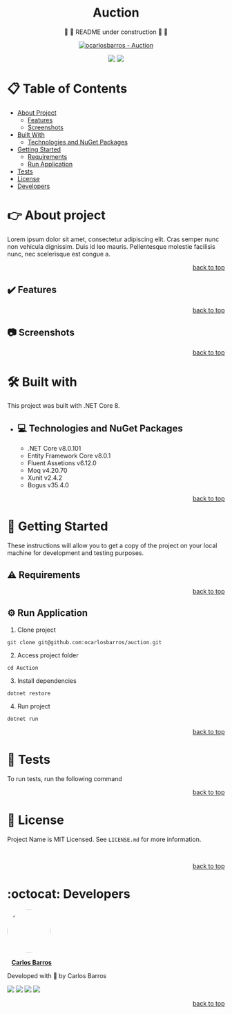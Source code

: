 <!-- 
TO USE THIS TEMPLATE JUST CHANGE ALL VARIABLES BELOW

[GITHUB_USER]
[PROJECT_NAME]
project-name
[PATH_IMAGE]
[VERSION]
[NUGET_PACKAGE_NAME]
[URL_TO_CLONE_PROJECT]
[PROJECT_FOLDER]
[GITHUB_PROFILE_CODE]
[LINKEDIN_USER]
[YOUR_EMAIL]
[YOUTUBE_CHANNEL_ID]
[YOUR_NAME]

-->

<div align="center">

# Auction

🚧 :construction: README under construction  🚧 :construction:

<!-- CHANGE [GITHUB_USER] AND [PROJECT_NAME] IN ALL LINK LOCATION -->

[![ocarlosbarros - Auction](https://img.shields.io/static/v1?label=ocarlosbarros&message=Auction&color=2eac6f&style=for-the-badge&logo=github)](https://github.com/ocarlosbarros/Auction "Go to GitHub repo")

<!-- BADGES OF STATUS IN DEVELOPEMNT AND LICENSE MIT -->
<img src="http://img.shields.io/static/v1?label=status&message=in%20development&color=2eac6f&style=for-the-badge"/>
<img src="http://img.shields.io/static/v1?label=license&message=MIT&color=2eac6f&style=for-the-badge"/>

<!-- BELOW CHANGE THE PROJECT NAME AND THE PATH TO A LOCAL IMAGE REPRESENTING THE PROJECT PROJECT -->

<!-- ![PROJECT_NAME]([PATH_IMAGE]) example: ![MY APP](./src/images/applicacao.png)--> 

</div>

# :clipboard: Table of Contents

* [About Project](#point_right-about-project)
    * [Features](#heavy_check_mark-features)
    * [Screenshots](#camera-screenshots)
* [Built With](#hammer_and_wrench-built-with)
    * [Technologies and NuGet Packages](#computer-technologies-and-nuget-packages)
* [Getting Started](#rocket-getting-started)
    * [Requirements](#warning-requirements)
    * [Run Application](#gear-run-application)
* [Tests](#test_tube-tests)
* [License](#page_facing_up-license)
* [Developers](#octocat-developers)

#   :point_right: About project

Lorem ipsum dolor sit amet, consectetur adipiscing elit. Cras semper nunc non vehicula dignissim. Duis id leo mauris. Pellentesque molestie facilisis nunc, nec scelerisque est congue a. 

<p align="right"><a href="#auction">back to top</a></p>

##  :heavy_check_mark: Features 


<p align="right"><a href="#auction">back to top</a></p>

##  :camera: Screenshots 

<p align="right"><a href="#auction">back to top</a></p>

<!-- ends first block of content -->

#   :hammer_and_wrench: Built with 

This project was built with .NET Core 8.

* ##    :computer: Technologies and NuGet Packages 

    <!-- FILL TECHS AND PACKAGES BELOW -->
    - .NET Core v8.0.101
    - Entity Framework Core v8.0.1
    - Fluent Assetions v6.12.0
    - Moq v4.20.70
    - Xunit v2.4.2
    - Bogus v35.4.0

<p align="right"><a href="#auction">back to top</a></p>

<!-- ends second block of content -->

#   :rocket: Getting Started 

These instructions will allow you to get a copy of the project on your local machine for development and testing purposes.

##  :warning: Requirements 

<p align="right"><a href="#auction">back to top</a></p>

##  :gear: Run Application

1. Clone project

```
git clone git@github.com:ocarlosbarros/auction.git
```

2. Access project folder

```
cd Auction
```

3. Install dependencies

```
dotnet restore
```

4. Run project
```
dotnet run
```


<p align="right"><a href="#auction">back to top</a></p>

#  :test_tube: Tests

To run tests, run the following command

<p align="right"><a href="#auction">back to top</a></p>

#   :page_facing_up: License 

Project Name is MIT Licensed. See ```LICENSE.md``` for more information.

<br/>

<p align="right"><a href="#auction">back to top</a></p>


# :octocat: Developers 

<a href="https://ocarlosbarros.github.io" target="_blank">
 <div>
    <img style="border-radius: 50%;" src="https://avatars.githubusercontent.com/u/22147889?v=4" width="100px;" alt=""/>
    <br />
    <p style="margin-left:10px"><b>Carlos Barros</b></p>
 </div>
 </a> 


Developed with 💜 by Carlos Barros

<div align="left">
    <a href="https://www.linkedin.com/in/ocarlosbarros" target="_blank"><img src="https://img.shields.io/badge/-LinkedIn-%230077B5?style=badge&logo=linkedin&logoColor=white" target="_blank"></a>
    <a href = "mailto:carlos_dbs@hotmail.com"><img src="https://img.shields.io/badge/Outlook-0078D4?style=badge&logo=microsoft-outlook&logoColor=white" target="_blank"></a>
    <a href="https://www.instagram.com/o_carlosbarrosdev/" target="_blank"><img src="https://img.shields.io/badge/-Instagram-%23E4405F?style=badge&logo=instagram&logoColor=white" target="_blank"></a>
    <a href="https://www.youtube.com/channel/UC1xY9hXr4h_77rfKKk-i3Vg" target="_blank"><img src="https://img.shields.io/badge/YouTube-FF0000?style=badge&logo=youtube&logoColor=white" target="_blank"></a>
</div>

<p align="right"><a href="#auction">back to top</a></p>

